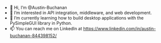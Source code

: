 - 👋 Hi, I’m @Austin-Buchanan
- 👀 I’m interested in API integration, middleware, and web development.
- 🌱 I’m currently learning how to build desktop applications with the PySimpleGUI library in Python.
- 📫 You can reach me on LinkedIn at https://www.linkedin.com/in/austin-buchanan-844398152/
